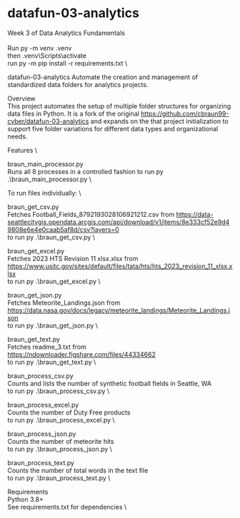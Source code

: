 # datafun-03-analytics
Week 3 of Data Analytics Fundamentals \
\
Run py -m venv .venv \
then .venv\Scripts\activate \
run py -m pip install -r requirements.txt \

datafun-03-analytics
Automate the creation and management of standardized data folders for analytics projects.

Overview \
This project automates the setup of multiple folder structures for organizing data files in Python. It is a fork of the original https://github.com/cbraun99-cyber/datafun-03-analytics and expands on the that project initialization to support five folder variations for different data types and organizational needs.

Features \

braun_main_processor.py \
Runs all 8 processes in a controlled fashion
to run py .\braun_main_processor.py \

To run files individually: \

braun_get_csv.py \
Fetches Football_Fields_8792193028106921212.csv from https://data-seattlecitygis.opendata.arcgis.com/api/download/v1/items/8e333cf52e9d49808e6e4e0caab5af8d/csv?layers=0 \
to run py .\braun_get_csv.py \

braun_get_excel.py \
Fetches 2023 HTS Revision 11 xlsx.xlsx from https://www.usitc.gov/sites/default/files/tata/hts/hts_2023_revision_11_xlsx.xlsx \
to run py .\braun_get_excel.py \

braun_get_json.py \
Fetches Meteorite_Landings.json from https://data.nasa.gov/docs/legacy/meteorite_landings/Meteorite_Landings.json \
to run py .\braun_get_json.py \

braun_get_text.py \
Fetches readme_3.txt from https://ndownloader.figshare.com/files/44334662 \
to run py .\braun_get_text.py \

braun_process_csv.py \
Counts and lists the number of synthetic football fields in Seattle, WA \
to run py .\braun_process_csv.py \

braun_process_excel.py \
Counts the number of Duty Free products \
to run py .\braun_process_excel.py \

braun_process_json.py \
Counts the number of meteorite hits \
to run py .\braun_process_json.py \

braun_process_text.py \
Counts the number of total words in the text file \
to run py .\braun_process_text.py \

Requirements \
Python 3.8+ \
See requirements.txt for dependencies \

